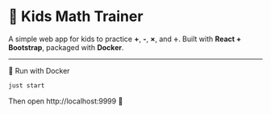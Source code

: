 # 🧮 Kids Math Trainer

A simple web app for kids to practice **+**, **-**, **×**, and **÷**.
Built with **React + Bootstrap**, packaged with **Docker**.

---

🚀 Run with Docker

```bash
just start
```

Then open http://localhost:9999 🎉